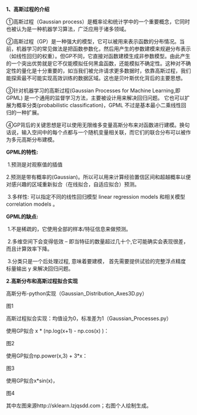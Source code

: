 **1、高斯过程的介绍**

①高斯过程（Gaussian process）是概率论和统计学中的一个重要概念，它同时也被认为是一种机器学习算法，广泛应用于诸多领域。

②高斯过程（GP）是一种强大的模型，它可以被用来表示函数的分布情况。当前，机器学习的常见做法是把函数参数化，然后用产生的参数建模来规避分布表示（如线性回归的权重）。但GP不同，它直接对函数建模生成非参数模型。由此产生的一个突出优势就是它不仅能模拟任何黑盒函数，还能模拟不确定性。这种对不确定性的量化是十分重要的，如当我们被允许请求更多数据时，依靠高斯过程，我们能探索最不可能实现高效训练的数据区域。这也是贝叶斯优化背后的主要思想。

③针对机器学习的高斯过程(Gaussian Processes for Machine Learning,即 GPML) 是一个通用的监督学习方法，主要被设计用来解决回归问题。 它也可以扩展为概率分类(probabilistic classification)，GPML 不过是基本最小二乘线性回归的一种扩展。

④GP背后的关键思想是可以使用无限维多变量高斯分布来对函数进行建模。换句话说，输入空间中的每个点都与一个随机变量相关联，而它们的联合分布可以被作为多元高斯分布建模。

**GPML的特性:**

​       1.预测是对观察值的插值

​       2.预测是带有概率的(Gaussian)。所以可以用来计算经验置信区间和超越概率以便对感兴趣的区域重新拟合（在线拟合，自适应拟合）预测。

​       3.多样性: 可以指定不同的线性回归模型 linear regression models 和相关模型 correlation models 。

**GPML的缺点:**

​       1.不是稀疏的，它使用全部的样本/特征信息来做预测。

​       2.多维空间下会变得低效 – 即当特征的数量超过几十个,它可能确实会表现很差，而且计算效率下降。

​       3.分类只是一个后处理过程, 意味着要建模， 首先需要提供试验的完整浮点精度标量输出 y 来解决回归问题。

**2.高斯分布和高斯过程拟合实现**

高斯分布-python实现（Gaussian_Distribution_Axes3D.py）

图1

高斯过程拟合实现：均值设为0，标准差为1（Gaussian_Processes.py）

使用GP拟合 x * (np.log(x+1) - np.cos(x) )：

图2

使用GP拟合np.power(x,3) + 3\*x：

图3

使用GP拟合x*sin(x)，

图4

其中左图来源http://sklearn.lzjqsdd.com；右图个人绘制生成。

